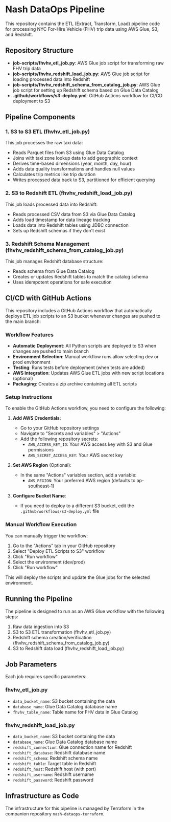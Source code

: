 # Nash DataOps Pipeline

This repository contains the ETL (Extract, Transform, Load) pipeline code for processing NYC For-Hire Vehicle (FHV) trip data using AWS Glue, S3, and Redshift.

## Repository Structure

- **job-scripts/fhvhv_etl_job.py**: AWS Glue job script for transforming raw FHV trip data
- **job-scripts/fhvhv_redshift_load_job.py**: AWS Glue job script for loading processed data into Redshift
- **job-scripts/fhvhv_redshift_schema_from_catalog_job.py**: AWS Glue job script for setting up Redshift schema based on Glue Data Catalog
- **.github/workflows/s3-deploy.yml**: GitHub Actions workflow for CI/CD deployment to S3

## Pipeline Components

### 1. S3 to S3 ETL (fhvhv_etl_job.py)

This job processes the raw taxi data:
- Reads Parquet files from S3 using Glue Data Catalog
- Joins with taxi zone lookup data to add geographic context
- Derives time-based dimensions (year, month, day, hour)
- Adds data quality transformations and handles null values
- Calculates trip metrics like trip duration
- Writes processed data back to S3, partitioned for efficient querying

### 2. S3 to Redshift ETL (fhvhv_redshift_load_job.py)

This job loads processed data into Redshift:
- Reads processed CSV data from S3 via Glue Data Catalog
- Adds load timestamp for data lineage tracking
- Loads data into Redshift tables using JDBC connection
- Sets up Redshift schemas if they don't exist

### 3. Redshift Schema Management (fhvhv_redshift_schema_from_catalog_job.py)

This job manages Redshift database structure:
- Reads schema from Glue Data Catalog
- Creates or updates Redshift tables to match the catalog schema
- Uses idempotent operations for safe execution

## CI/CD with GitHub Actions

This repository includes a GitHub Actions workflow that automatically deploys ETL job scripts to an S3 bucket whenever changes are pushed to the main branch:

### Workflow Features

- **Automatic Deployment**: All Python scripts are deployed to S3 when changes are pushed to main branch
- **Environment Selection**: Manual workflow runs allow selecting dev or prod environment
- **Testing**: Runs tests before deployment (when tests are added)
- **AWS Integration**: Updates AWS Glue ETL jobs with new script locations (optional)
- **Packaging**: Creates a zip archive containing all ETL scripts

### Setup Instructions

To enable the GitHub Actions workflow, you need to configure the following:

1. **Add AWS Credentials**:
   - Go to your GitHub repository settings
   - Navigate to "Secrets and variables" > "Actions"
   - Add the following repository secrets:
     - `AWS_ACCESS_KEY_ID`: Your AWS access key with S3 and Glue permissions
     - `AWS_SECRET_ACCESS_KEY`: Your AWS secret key

2. **Set AWS Region** (Optional):
   - In the same "Actions" variables section, add a variable:
     - `AWS_REGION`: Your preferred AWS region (defaults to ap-southeast-1)

3. **Configure Bucket Name**:
   - If you need to deploy to a different S3 bucket, edit the `.github/workflows/s3-deploy.yml` file

### Manual Workflow Execution

You can manually trigger the workflow:
1. Go to the "Actions" tab in your GitHub repository
2. Select "Deploy ETL Scripts to S3" workflow
3. Click "Run workflow"
4. Select the environment (dev/prod)
5. Click "Run workflow"

This will deploy the scripts and update the Glue jobs for the selected environment.

## Running the Pipeline

The pipeline is designed to run as an AWS Glue workflow with the following steps:

1. Raw data ingestion into S3
2. S3 to S3 ETL transformation (fhvhv_etl_job.py)
3. Redshift schema creation/verification (fhvhv_redshift_schema_from_catalog_job.py)
4. S3 to Redshift data load (fhvhv_redshift_load_job.py)

## Job Parameters

Each job requires specific parameters:

### fhvhv_etl_job.py
- `data_bucket_name`: S3 bucket containing the data
- `database_name`: Glue Data Catalog database name
- `fhvhv_table_name`: Table name for FHV data in Glue Catalog

### fhvhv_redshift_load_job.py
- `data_bucket_name`: S3 bucket containing the data
- `database_name`: Glue Data Catalog database name
- `redshift_connection`: Glue connection name for Redshift
- `redshift_database`: Redshift database name
- `redshift_schema`: Redshift schema name
- `redshift_table`: Target table in Redshift
- `redshift_host`: Redshift host (with port)
- `redshift_username`: Redshift username
- `redshift_password`: Redshift password

## Infrastructure as Code

The infrastructure for this pipeline is managed by Terraform in the companion repository `nash-dataops-terraform`.
